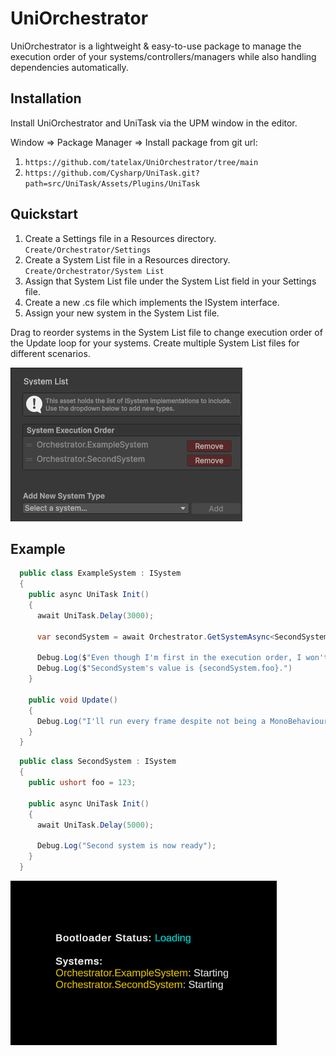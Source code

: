 # UniOrchestrator

UniOrchestrator is a lightweight & easy-to-use package to manage the execution order of your systems/controllers/managers while also handling dependencies automatically.

## Installation

Install UniOrchestrator and UniTask via the UPM window in the editor.

Window => Package Manager => Install package from git url:

1. `https://github.com/tatelax/UniOrchestrator/tree/main`
2. `https://github.com/Cysharp/UniTask.git?path=src/UniTask/Assets/Plugins/UniTask`

## Quickstart

1. Create a Settings file in a Resources directory. `Create/Orchestrator/Settings`
2. Create a System List file in a Resources directory. `Create/Orchestrator/System List`
3. Assign that System List file under the System List field in your Settings file.
4. Create a new .cs file which implements the ISystem interface.
5. Assign your new system in the System List file.

Drag to reorder systems in the System List file to change execution order of the Update loop for your systems. Create multiple System List files for different scenarios.

![System List](Images~/SystemList.png)

## Example

```cs
  public class ExampleSystem : ISystem
  {
    public async UniTask Init()
    {
      await UniTask.Delay(3000);

      var secondSystem = await Orchestrator.GetSystemAsync<SecondSystem>();
      
      Debug.Log($"Even though I'm first in the execution order, I won't initialize until SecondSystem is initialized since I depend on it.");
      Debug.Log($"SecondSystem's value is {secondSystem.foo}.")
    }

    public void Update()
    {
      Debug.Log("I'll run every frame despite not being a MonoBehaviour.");
    }
  }
```

```cs
  public class SecondSystem : ISystem
  {
    public ushort foo = 123;
    
    public async UniTask Init()
    {
      await UniTask.Delay(5000);
      
      Debug.Log("Second system is now ready");
    }
  }
```

![Orchestrator UI](Images~/OrchestratorUI.png)